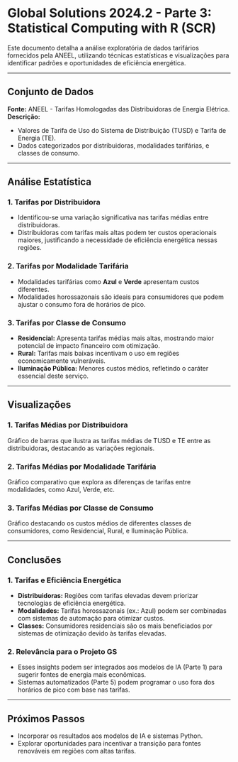 
# Global Solutions 2024.2 - Parte 3: Statistical Computing with R (SCR)

Este documento detalha a análise exploratória de dados tarifários fornecidos pela ANEEL, utilizando técnicas estatísticas e visualizações para identificar padrões e oportunidades de eficiência energética.

---

## Conjunto de Dados
**Fonte:** ANEEL - Tarifas Homologadas das Distribuidoras de Energia Elétrica.  
**Descrição:**
- Valores de Tarifa de Uso do Sistema de Distribuição (TUSD) e Tarifa de Energia (TE).
- Dados categorizados por distribuidoras, modalidades tarifárias, e classes de consumo.

---

## Análise Estatística

### **1. Tarifas por Distribuidora**
- Identificou-se uma variação significativa nas tarifas médias entre distribuidoras.
- Distribuidoras com tarifas mais altas podem ter custos operacionais maiores, justificando a necessidade de eficiência energética nessas regiões.

### **2. Tarifas por Modalidade Tarifária**
- Modalidades tarifárias como **Azul** e **Verde** apresentam custos diferentes.
- Modalidades horossazonais são ideais para consumidores que podem ajustar o consumo fora de horários de pico.

### **3. Tarifas por Classe de Consumo**
- **Residencial:** Apresenta tarifas médias mais altas, mostrando maior potencial de impacto financeiro com otimização.
- **Rural:** Tarifas mais baixas incentivam o uso em regiões economicamente vulneráveis.
- **Iluminação Pública:** Menores custos médios, refletindo o caráter essencial deste serviço.

---

## Visualizações
### **1. Tarifas Médias por Distribuidora**
Gráfico de barras que ilustra as tarifas médias de TUSD e TE entre as distribuidoras, destacando as variações regionais.

### **2. Tarifas Médias por Modalidade Tarifária**
Gráfico comparativo que explora as diferenças de tarifas entre modalidades, como Azul, Verde, etc.

### **3. Tarifas Médias por Classe de Consumo**
Gráfico destacando os custos médios de diferentes classes de consumidores, como Residencial, Rural, e Iluminação Pública.

---

## Conclusões

### **1. Tarifas e Eficiência Energética**
- **Distribuidoras:** Regiões com tarifas elevadas devem priorizar tecnologias de eficiência energética.
- **Modalidades:** Tarifas horossazonais (ex.: Azul) podem ser combinadas com sistemas de automação para otimizar custos.
- **Classes:** Consumidores residenciais são os mais beneficiados por sistemas de otimização devido às tarifas elevadas.

### **2. Relevância para o Projeto GS**
- Esses insights podem ser integrados aos modelos de IA (Parte 1) para sugerir fontes de energia mais econômicas.
- Sistemas automatizados (Parte 5) podem programar o uso fora dos horários de pico com base nas tarifas.

---

## Próximos Passos
- Incorporar os resultados aos modelos de IA e sistemas Python.
- Explorar oportunidades para incentivar a transição para fontes renováveis em regiões com altas tarifas.

